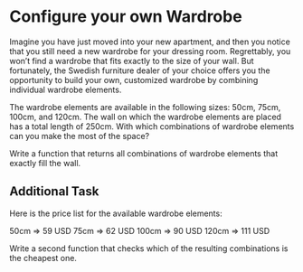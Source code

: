 # Configure your own Wardrobe

Imagine you have just moved into your new apartment, and then you notice that you still need a new wardrobe for your
dressing room. Regrettably, you won’t find a wardrobe that fits exactly to the size of your wall. But fortunately, the 
Swedish furniture dealer of your choice offers you the opportunity to build your own, customized wardrobe by combining 
individual wardrobe elements.

The wardrobe elements are available in the following sizes: 50cm, 75cm, 100cm, and 120cm. The wall on which the 
wardrobe elements are placed has a total length of 250cm. With which combinations of wardrobe elements can you make 
the most of the space?

Write a function that returns all combinations of wardrobe elements that exactly fill the wall.

## Additional Task

Here is the price list for the available wardrobe elements:

50cm => 59 USD
75cm => 62 USD
100cm => 90 USD
120cm => 111 USD

Write a second function that checks which of the resulting combinations is the cheapest one. 

